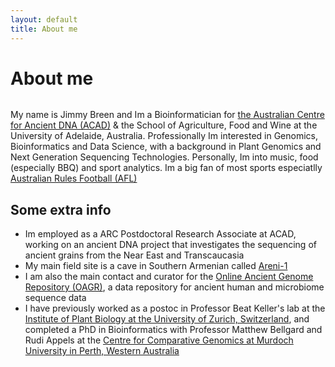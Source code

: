 ```yaml
---
layout: default
title: About me
---
```


<div class="post">
	<h1 class="pageTitle">About me</h1>
	<img src="{{ '/assets/img/beach.jpg' | prepend: site.baseurl }}" alt=""> 
	<p class="intro">My name is Jimmy Breen and Im a Bioinformatician for <a href="http://www.adelaide.edu.au/acad/">the Australian Centre for Ancient DNA (ACAD)</a> & the School of Agriculture, Food and Wine at the University of Adelaide, Australia. Professionally Im interested in Genomics, Bioinformatics and Data Science, with a background in Plant Genomics and Next Generation Sequencing Technologies. Personally, Im
into music, food (especially BBQ) and sport analytics. Im a big fan of most sports especiatlly  <a href="http://www.afl.com.au"> Australian Rules Football (AFL)</a></p>
	<h2>Some extra info</h2>
	<ul>
		<li>Im employed as a ARC Postdoctoral Research Associate at ACAD, working on an ancient DNA project that investigates the sequencing of ancient grains from the Near East and Transcaucasia </li>
  		<li>My main field site is a cave in Southern Armenian called <a href="https://en.wikipedia.org/wiki/Areni-1_cave_complex"> Areni-1 </a></li>
  		<li>I am also the main contact and curator for the <a href="https://www.oagr.org.au"> Online Ancient Genome Repository (OAGR)</a>, a data repository for ancient human and microbiome sequence data</li>
  		<li>I have previously worked as a postoc in Professor Beat Keller's lab at the <a href="http://http://www.botinst.uzh.ch/"> Institute of Plant Biology at the University of Zurich, Switzerland</a>, and completed a PhD in Bioinformatics with Professor Matthew Bellgard and Rudi Appels at the <a href="http://ccg.murdoch.edu.au/index.php/Main_Page"> Centre for Comparative Genomics at Murdoch University in Perth, Western Australia </a></li>
  	</ul>
  	
</div>
